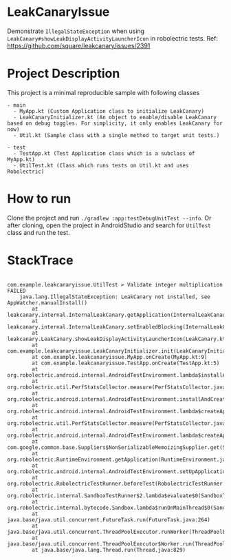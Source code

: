 # LeakCanaryIssue

Demonstrate `IllegalStateException` when using `LeakCanary#showLeakDisplayActivityLauncherIcon` in robolectric tests. Ref: https://github.com/square/leakcanary/issues/2391


# Project Description

This project is a minimal reproducible sample with following classes

```
- main
  - MyApp.kt (Custom Application class to initialize LeakCanary)
  - LeakCanaryInitializer.kt (An object to enable/disable LeakCanary based on debug toggles. For simplicity, it only enables LeakCanary for now)
  - Util.kt (Sample class with a single method to target unit tests.)
  
- test
  - TestApp.kt (Test Application class which is a subclass of MyApp.kt)
  - UtilTest.kt (Class which runs tests on Util.kt and uses Robolectric)

```


# How to run

Clone the project and run `./gradlew :app:testDebugUnitTest --info`. 
Or after cloning, open the project in AndroidStudio and search for `UtilTest` class and run the test. 

# StackTrace

```

com.example.leakcanaryissue.UtilTest > Validate integer multiplication FAILED
    java.lang.IllegalStateException: LeakCanary not installed, see AppWatcher.manualInstall()
        at leakcanary.internal.InternalLeakCanary.getApplication(InternalLeakCanary.kt:52)
        at leakcanary.internal.InternalLeakCanary.setEnabledBlocking(InternalLeakCanary.kt:324)
        at leakcanary.LeakCanary.showLeakDisplayActivityLauncherIcon(LeakCanary.kt:401)
        at com.example.leakcanaryissue.LeakCanaryInitializer.init(LeakCanaryInitializer.kt:7)
        at com.example.leakcanaryissue.MyApp.onCreate(MyApp.kt:9)
        at com.example.leakcanaryissue.TestApp.onCreate(TestApp.kt:5)
        at org.robolectric.android.internal.AndroidTestEnvironment.lambda$installAndCreateApplication$2(AndroidTestEnvironment.java:350)
        at org.robolectric.util.PerfStatsCollector.measure(PerfStatsCollector.java:86)
        at org.robolectric.android.internal.AndroidTestEnvironment.installAndCreateApplication(AndroidTestEnvironment.java:350)
        at org.robolectric.android.internal.AndroidTestEnvironment.lambda$createApplicationSupplier$0(AndroidTestEnvironment.java:229)
        at org.robolectric.util.PerfStatsCollector.measure(PerfStatsCollector.java:53)
        at org.robolectric.android.internal.AndroidTestEnvironment.lambda$createApplicationSupplier$1(AndroidTestEnvironment.java:226)
        at com.google.common.base.Suppliers$NonSerializableMemoizingSupplier.get(Suppliers.java:167)
        at org.robolectric.RuntimeEnvironment.getApplication(RuntimeEnvironment.java:71)
        at org.robolectric.android.internal.AndroidTestEnvironment.setUpApplicationState(AndroidTestEnvironment.java:194)
        at org.robolectric.RobolectricTestRunner.beforeTest(RobolectricTestRunner.java:325)
        at org.robolectric.internal.SandboxTestRunner$2.lambda$evaluate$0(SandboxTestRunner.java:265)
        at org.robolectric.internal.bytecode.Sandbox.lambda$runOnMainThread$0(Sandbox.java:88)
        at java.base/java.util.concurrent.FutureTask.run(FutureTask.java:264)
        at java.base/java.util.concurrent.ThreadPoolExecutor.runWorker(ThreadPoolExecutor.java:1128)
        at java.base/java.util.concurrent.ThreadPoolExecutor$Worker.run(ThreadPoolExecutor.java:628)
        at java.base/java.lang.Thread.run(Thread.java:829)

```

